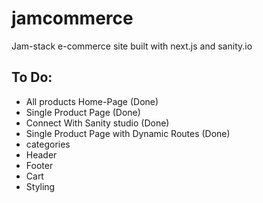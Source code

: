 # jamcommerce
Jam-stack e-commerce site built with next.js and sanity.io

## To Do:
- All products Home-Page (Done)
- Single Product Page (Done)
- Connect With Sanity studio (Done)
- Single Product Page with Dynamic Routes (Done)
- categories
- Header
- Footer
- Cart
- Styling